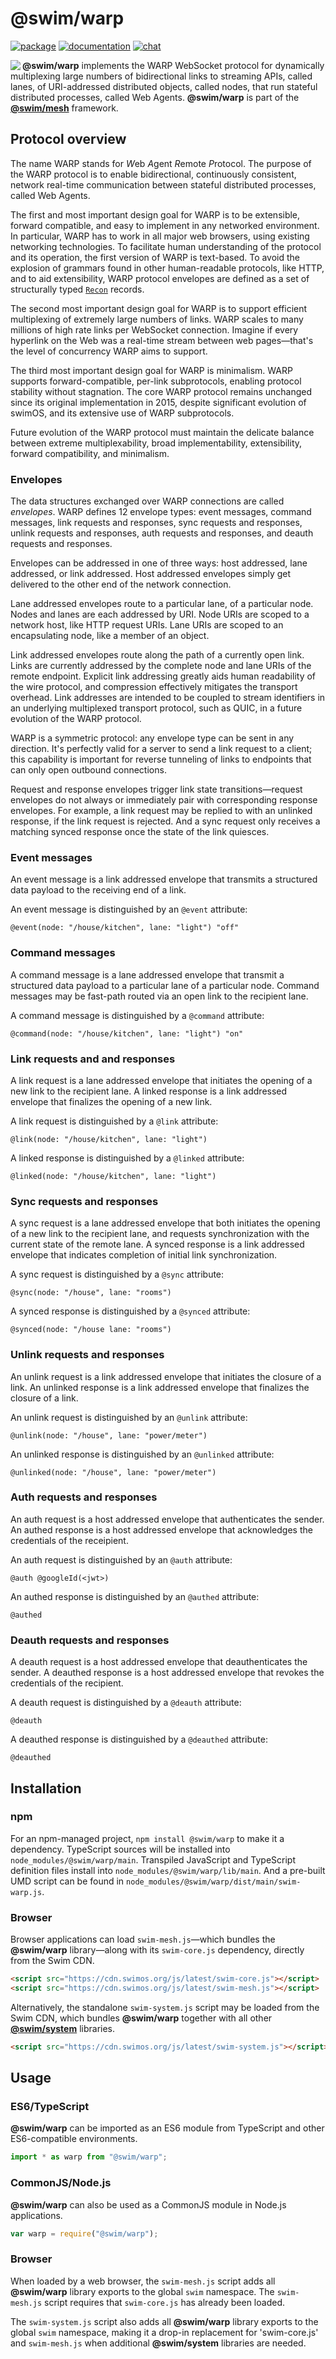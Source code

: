 # @swim/warp

[![package](https://img.shields.io/npm/v/@swim/warp.svg)](https://www.npmjs.com/package/@swim/warp)
[![documentation](https://img.shields.io/badge/doc-TypeDoc-blue.svg)](https://docs.swimos.org/js/latest/modules/_swim_warp.html)
[![chat](https://img.shields.io/badge/chat-Gitter-green.svg)](https://gitter.im/swimos/community)

<a href="https://www.swimos.org"><img src="https://docs.swimos.org/readme/marlin-blue.svg" align="left"></a>

**@swim/warp** implements the WARP WebSocket protocol for dynamically
multiplexing large numbers of bidirectional links to streaming APIs, called
lanes, of URI-addressed distributed objects, called nodes, that run stateful
distributed processes, called Web Agents.  **@swim/warp** is part of the
[**@swim/mesh**](https://github.com/swimos/swim/tree/master/swim-system-js/swim-mesh-js/@swim/mesh)
framework.

## Protocol overview

The name WARP stands for *W*eb *A*gent *R*emote *P*rotocol.  The purpose
of the WARP protocol is to enable bidirectional, continuously consistent,
network real-time communication between stateful distributed processes,
called Web Agents.

The first and most important design goal for WARP is to be extensible, forward
compatible, and easy to implement in any networked environment.  In particular,
WARP has to work in all major web browsers, using existing networking
technologies.  To facilitate human understanding of the protocol and its
operation, the first version of WARP is text-based.  To avoid the explosion
of grammars found in other human-readable protocols, like HTTP, and to aid
extensibility, WARP protocol envelopes are defined as a set of structurally
typed [`Recon`](https://github.com/swimos/swim/tree/master/swim-system-js/swim-core-js/@swim/recon) records.

The second most important design goal for WARP is to support efficient
multiplexing of extremely large numbers of links.  WARP scales to many millions
of high rate links per WebSocket connection.  Imagine if every hyperlink on the
Web was a real-time stream between web pages—that's the level of concurrency
WARP aims to support.

The third most important design goal for WARP is minimalism.  WARP supports
forward-compatible, per-link subprotocols, enabling protocol stability without
stagnation.  The core WARP protocol remains unchanged since its original
implementation in 2015, despite significant evolution of swimOS, and its
extensive use of WARP subprotocols.

Future evolution of the WARP protocol must maintain the delicate balance
between extreme multiplexability, broad implementability, extensibility,
forward compatibility, and minimalism.

### Envelopes

The data structures exchanged over WARP connections are called _envelopes_.
WARP defines 12 envelope types: event messages, command messages, link requests
and responses, sync requests and responses, unlink requests and responses, auth
requests and responses, and deauth requests and responses.

Envelopes can be addressed in one of three ways: host addressed, lane addressed,
or link addressed.  Host addressed envelopes simply get delivered to the other
end of the network connection.

Lane addressed envelopes route to a particular lane, of a particular node.
Nodes and lanes are each addressed by URI.  Node URIs are scoped to a network
host, like HTTP request URIs.  Lane URIs are scoped to an encapsulating node,
like a member of an object.

Link addressed envelopes route along the path of a currently open link.
Links are currently addressed by the complete node and lane URIs of the remote
endpoint.  Explicit link addressing greatly aids human readability of the wire
protocol, and compression effectively mitigates the transport overhead.  Link
addresses are intended to be coupled to stream identifiers in an underlying
multiplexed transport protocol, such as QUIC, in a future evolution of the
WARP protocol.

WARP is a symmetric protocol: any envelope type can be sent in any direction.
It's perfectly valid for a server to send a link request to a client;
this capability is important for reverse tunneling of links to endpoints
that can only open outbound connections.

Request and response envelopes trigger link state transitions—request envelopes
do not always or immediately pair with corresponding response envelopes.
For example, a link request may be replied to with an unlinked response,
if the link request is rejected.  And a sync request only receives a matching
synced response once the state of the link quiesces.

### Event messages

An event message is a link addressed envelope that transmits a structured data
payload to the receiving end of a link.

An event message is distinguished by an `@event` attribute:

```recon
@event(node: "/house/kitchen", lane: "light") "off"
```

### Command messages

A command message is a lane addressed envelope that transmit a structured data
payload to a particular lane of a particular node.  Command messages may be
fast-path routed via an open link to the recipient lane.

A command message is distinguished by a `@command` attribute:

```recon
@command(node: "/house/kitchen", lane: "light") "on"
```

### Link requests and and responses

A link request is a lane addressed envelope that initiates the opening of a new
link to the recipient lane.  A linked response is a link addressed envelope
that finalizes the opening of a new link.

A link request is distinguished by a `@link` attribute:

```recon
@link(node: "/house/kitchen", lane: "light")
```

A linked response is distinguished by a `@linked` attribute:

```recon
@linked(node: "/house/kitchen", lane: "light")
```

### Sync requests and responses

A sync request is a lane addressed envelope that both initiates the opening of
a new link to the recipient lane, and requests synchronization with the current
state of the remote lane.  A synced response is a link addressed envelope that
indicates completion of initial link synchronization.

A sync request is distinguished by a `@sync` attribute:

```recon
@sync(node: "/house", lane: "rooms")
```

A synced response is distinguished by a `@synced` attribute:

```recon
@synced(node: "/house lane: "rooms")
```

### Unlink requests and responses

An unlink request is a link addressed envelope that initiates the closure of
a link.  An unlinked response is a link addressed envelope that finalizes the
closure of a link.

An unlink request is distinguished by an `@unlink` attribute:

```recon
@unlink(node: "/house", lane: "power/meter")
```

An unlinked response is distinguished by an `@unlinked` attribute:

```recon
@unlinked(node: "/house", lane: "power/meter")
```

### Auth requests and responses

An auth request is a host addressed envelope that authenticates the sender.
An authed response is a host addressed envelope that acknowledges the
credentials of the receipient.

An auth request is distinguished by an `@auth` attribute:

```recon
@auth @googleId(<jwt>)
```

An authed response is distinguished by an `@authed` attribute:

```recon
@authed
```

### Deauth requests and responses

A deauth request is a host addressed envelope that deauthenticates the sender.
A deauthed response is a host addressed envelope that revokes the credentials
of the recipient.

A deauth request is distinguished by a `@deauth` attribute:

```recon
@deauth
```

A deauthed response is distinguished by a `@deauthed` attribute:

```recon
@deauthed
```

## Installation

### npm

For an npm-managed project, `npm install @swim/warp` to make it a dependency.
TypeScript sources will be installed into `node_modules/@swim/warp/main`.
Transpiled JavaScript and TypeScript definition files install into
`node_modules/@swim/warp/lib/main`.  And a pre-built UMD script can
be found in `node_modules/@swim/warp/dist/main/swim-warp.js`.

### Browser

Browser applications can load `swim-mesh.js`—which bundles the **@swim/warp**
library—along with its `swim-core.js` dependency, directly from the Swim CDN.

```html
<script src="https://cdn.swimos.org/js/latest/swim-core.js"></script>
<script src="https://cdn.swimos.org/js/latest/swim-mesh.js"></script>
```

Alternatively, the standalone `swim-system.js` script may be loaded
from the Swim CDN, which bundles **@swim/warp** together with all other
[**@swim/system**](https://github.com/swimos/swim/tree/master/swim-system-js/@swim/system)
libraries.

```html
<script src="https://cdn.swimos.org/js/latest/swim-system.js"></script>
```

## Usage

### ES6/TypeScript

**@swim/warp** can be imported as an ES6 module from TypeScript and other
ES6-compatible environments.

```typescript
import * as warp from "@swim/warp";
```

### CommonJS/Node.js

**@swim/warp** can also be used as a CommonJS module in Node.js applications.

```javascript
var warp = require("@swim/warp");
```

### Browser

When loaded by a web browser, the `swim-mesh.js` script adds all
**@swim/warp** library exports to the global `swim` namespace.  The
`swim-mesh.js` script requires that `swim-core.js` has already been loaded.

The `swim-system.js` script also adds all **@swim/warp** library exports
to the global `swim` namespace, making it a drop-in replacement for
'swim-core.js' and `swim-mesh.js` when additional **@swim/system**
libraries are needed.
